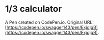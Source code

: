 # 1/3 calculator

A Pen created on CodePen.io. Original URL: [https://codepen.io/swagger143/pen/ExjdjgB](https://codepen.io/swagger143/pen/ExjdjgB).



